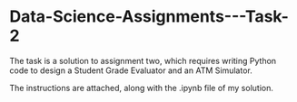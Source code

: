 # Data-Science-Assignments---Task-2
The task is a solution to assignment two, which requires writing Python code to design a Student Grade Evaluator and an ATM Simulator.

The instructions are attached, along with the .ipynb file of my solution.
